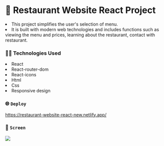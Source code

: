 # 🍔 Restaurant Website React Project 

<li>This project simplifies the user's selection of menu.</li>
<li>It is built with modern web technologies and includes functions such as viewing the menu and prices, learning about the restaurant, contact with restaurant.</li>

### 👩‍💻 Technologies Used

<li>React</li>
<li>React-router-dom</li>
<li>React-icons</li>
<li>Html</li>
<li>Css</li>
<li>Responsive design</li>

### 🌐 `Deploy`

https://restaurant-website-react-new.netlify.app/

### 🎥 `Screen`

![](restaurant.gif)
